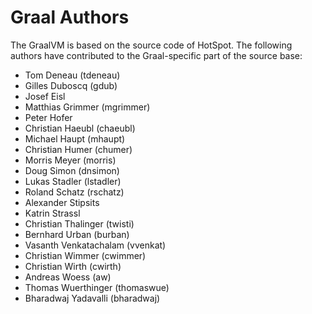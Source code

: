 # Graal Authors

The GraalVM is based on the source code of HotSpot. The following authors have contributed to the Graal-specific part of the source base:

* Tom Deneau (tdeneau)
* Gilles Duboscq (gdub)
* Josef Eisl
* Matthias Grimmer (mgrimmer)
* Peter Hofer
* Christian Haeubl (chaeubl)
* Michael Haupt (mhaupt)
* Christian Humer (chumer)
* Morris Meyer (morris)
* Doug Simon (dnsimon)
* Lukas Stadler (lstadler)
* Roland Schatz (rschatz)
* Alexander Stipsits
* Katrin Strassl
* Christian Thalinger (twisti)
* Bernhard Urban (burban)
* Vasanth Venkatachalam (vvenkat)
* Christian Wimmer (cwimmer)
* Christian Wirth (cwirth)
* Andreas Woess (aw)
* Thomas Wuerthinger (thomaswue)
* Bharadwaj Yadavalli (bharadwaj)
